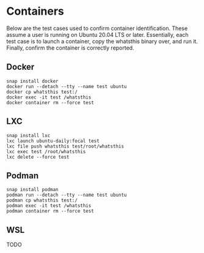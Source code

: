 # Containers

Below are the test cases used to confirm container identification. These
assume a user is running on Ubuntu 20.04 LTS or later. Essentially, each
test case is to launch a container, copy the whatsthis binary over, and run it.
Finally, confirm the container is correctly reported.

## Docker

```text
snap install docker
docker run --detach --tty --name test ubuntu
docker cp whatsthis test:/
docker exec -it test /whatsthis
docker container rm --force test
```

## LXC

```text
snap install lxc
lxc launch ubuntu-daily:focal test
lxc file push whatsthis test/root/whatsthis
lxc exec test /root/whatsthis
lxc delete --force test
```

## Podman

```text
snap install podman
podman run --detach --tty --name test ubuntu
podman cp whatsthis test:/
podman exec -it test /whatsthis
podman container rm --force test
```

## WSL

TODO
